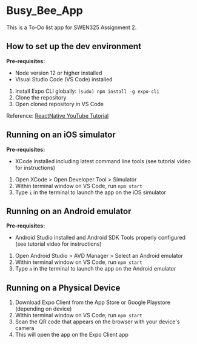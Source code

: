 # Busy_Bee_App

This is a To-Do list app for SWEN325 Assignment 2.

## How to set up the dev environment
**Pre-requisites:**
- Node version 12 or higher installed
- Visual Studio Code (VS Code) installed

1. Install Expo CLI globally: `(sudo) npm install -g expo-cli`
2. Clone the repository
3. Open cloned repository in VS Code

Reference: [ReactNative YouTube Tutorial](https://www.youtube.com/watch?v=0-S5a0eXPoc)

## Running on an iOS simulator
**Pre-requisites:**
- XCode installed including latest command line tools (see tutorial video for instructions)

1. Open XCode > Open Developer Tool > Simulator
2. Within terminal window on VS Code, run `npm start`
3. Type `i` in the terminal to launch the app on the iOS simulator

## Running on an Android emulator
**Pre-requisites:**
- Android Studio installed and Android SDK Tools properly configured (see tutorial video for instructions)

1. Open Android Studio > AVD Manager > Select an Android emulator
2. Within terminal window on VS Code, run `npm start`
3. Type `a` in the terminal to launch the app on the Android emulator

## Running on a Physical Device
1. Download Expo Client from the App Store or Google Playstore (depending on device)
2. Within terminal window on VS Code, run `npm start`
3. Scan the QR code that appears on the browser with your device's camera
4. This will open the app on the Expo Client app
